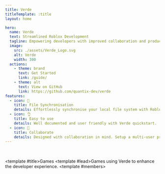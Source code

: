 ```yaml
---
title: Verde
titleTemplate: :title
layout: home

hero:
  name: Verde
  text: Streamlined Roblox Development
  tagline: Empowering developers with improved collaboration and productivity for Roblox.
  image:
    src: ./assets/Verde_Logo.svg
    alt: Verde
    width: 300
  actions:
    - theme: brand
      text: Get Started
      link: /guide/
    - theme: alt
      text: View on GitHub
      link: https://github.com/quantix-dev/verde  
features:
  - icon: 🔄
    title: File Synchronisation
    details: Effortlessly synchronise your local file system with Roblox.
  - icon: 👌
    title: Easy to use
    details: Well documented and user friendly with Verde quickstart.
  - icon: 🤝
    title: Collaborate
    details: Designed with collaboration in mind. Setup a multi-user project in seconds.
---
```


<script setup>
import { VPTeamPage, VPTeamPageTitle, VPTeamPageSection, VPTeamMembers } from 'vitepress/theme'

const members = [
  {
    name: 'Game Name',
    title: 'Author Name'
  }
]
</script>

<br><br>
<VPTeamPage>
  <VPTeamPageSection>
    <template #title>Games</template>
    <template #lead>Games using Verde to enhance the developer experience.</template>
    <template #members>
      <VPTeamMembers :members="members" />
    </template>
  </VPTeamPageSection>
</VPTeamPage>